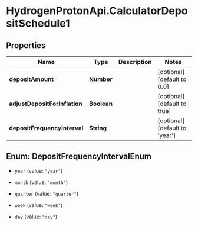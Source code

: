 # HydrogenProtonApi.CalculatorDepositSchedule1

## Properties
Name | Type | Description | Notes
------------ | ------------- | ------------- | -------------
**depositAmount** | **Number** |  | [optional] [default to 0.0]
**adjustDepositForInflation** | **Boolean** |  | [optional] [default to true]
**depositFrequencyInterval** | **String** |  | [optional] [default to 'year']


<a name="DepositFrequencyIntervalEnum"></a>
## Enum: DepositFrequencyIntervalEnum


* `year` (value: `"year"`)

* `month` (value: `"month"`)

* `quarter` (value: `"quarter"`)

* `week` (value: `"week"`)

* `day` (value: `"day"`)




